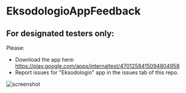# EksodologioAppFeedback

## For designated testers only: 
Please:
- Download the app here: https://play.google.com/apps/internaltest/4701258415094804958
- Report issues for "Eksodologio" app in the issues tab of this repo.

![screenshot](/repository/eksodologio-app-v0.1-screenshot.png?raw=true "screenshot")
